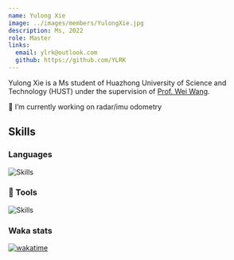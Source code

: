 ```yaml
---
name: Yulong Xie
image: ../images/members/YulongXie.jpg
description: Ms, 2022
role: Master
links:
  email: ylrk@outlook.com
  github: https://github.com/YLRK
---
```


Yulong Xie is a Ms student of Huazhong University of Science and Technology (HUST) under the supervision of [Prof. Wei Wang](https://eic.hust.edu.cn/professor/wangwei/index.html). 

🔭 I’m currently working on radar/imu odometry


## Skills

### Languages

<img src="https://skillicons.dev/icons?i=c,cpp,python,md,matlab,bash&theme=dark&&perline=10" alt="Skills"/>

### 🧰 Tools

<img src="https://skillicons.dev/icons?i=vscode,pycharm,clion,git,docker,linux,ubuntu,github,pytorch,anaconda,ros,opencv,cmake,vim,neovim,obsidian,nodejs,npm,pnpm,vue&theme=dark&&perline=10" alt="Skills"/>

### Waka stats
[![wakatime](https://wakatime.com/badge/user/ea87d5cd-5095-49cc-9b6e-fab2b2510ef8.svg)](https://wakatime.com/@ea87d5cd-5095-49cc-9b6e-fab2b2510ef8)

